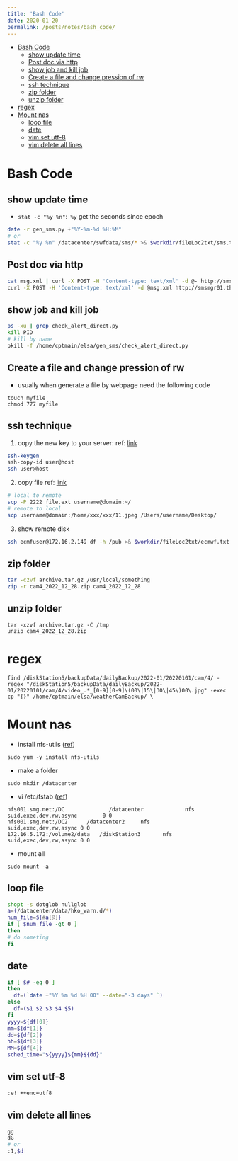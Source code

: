 ```yaml
---
title: 'Bash Code'
date: 2020-01-20
permalink: /posts/notes/bash_code/
---
```

- [Bash Code](#bash-code)
  - [show update time](#show-update-time)
  - [Post doc via http](#post-doc-via-http)
  - [show job and kill job](#show-job-and-kill-job)
  - [Create a file and change pression of rw](#create-a-file-and-change-pression-of-rw)
  - [ssh technique](#ssh-technique)
  - [zip folder](#zip-folder)
  - [unzip folder](#unzip-folder)
- [regex](#regex)
- [Mount nas](#mount-nas)
  - [loop file](#loop-file)
  - [date](#date)
  - [vim set utf-8](#vim-set-utf-8)
  - [vim delete all lines](#vim-delete-all-lines)

# Bash Code
## show update time
- ```stat -c "%y %n"```:``` %y``` get the seconds since epoch

```bash
date -r gen_sms.py +"%Y-%m-%d %H:%M"
# or 
stat -c "%y %n" /datacenter/swfdata/sms/* >& $workdir/fileLoc2txt/sms.txt
```
## Post doc via http 
```bash
cat msg.xml | curl -X POST -H 'Content-type: text/xml' -d @- http://smsmgr01.three.com.mo/servlet/_xml
curl -X POST -H 'Content-type: text/xml' -d @msg.xml http://smsmgr01.three.com.mo/servlet/_xml
```

## show job and kill job
```bash
ps -xu | grep check_alert_direct.py
kill PID
# kill by name
pkill -f /home/cptmain/elsa/gen_sms/check_alert_direct.py
```

## Create a file and change pression of rw
- usually when generate a file by webpage need the following code
```
touch myfile
chmod 777 myfile
```

## ssh technique

1. copy the new key to your server:
ref: [link](https://askubuntu.com/questions/46930/how-can-i-set-up-password-less-ssh-login)
```bash
ssh-keygen
ssh-copy-id user@host
ssh user@host
```

2. copy file
ref: [link](https://unix.stackexchange.com/questions/115560/use-scp-to-transfer-a-file-from-local-directory-x-to-remote-directory-y)
```bash
# local to remote
scp -P 2222 file.ext username@domain:~/ 
# remote to local
scp username@domain:/home/xxx/xxx/11.jpeg /Users/username/Desktop/  
```
3. show remote disk
```bash
ssh ecmfuser@172.16.2.149 df -h /pub >& $workdir/fileLoc2txt/ecmwf.txt
```

## zip folder
```bash
tar -czvf archive.tar.gz /usr/local/something
zip -r cam4_2022_12_28.zip cam4_2022_12_28
```



## unzip folder


```
tar -xzvf archive.tar.gz -C /tmp
unzip cam4_2022_12_28.zip
```

#  regex

```
find /diskStation5/backupData/dailyBackup/2022-01/20220101/cam/4/ -regex "/diskStation5/backupData/dailyBackup/2022-01/20220101/cam/4/video_.*_[0-9][0-9]\(00\|15\|30\|45\)00\.jpg" -exec cp "{}" /home/cptmain/elsa/weatherCamBackup/ \
```


#  Mount nas

- install nfs-utils ([ref](https://computingforgeeks.com/install-and-configure-nfs-server-on-centos-rhel/))

```
sudo yum -y install nfs-utils
```

- make a folder

```
sudo mkdir /datacenter
```

- vi /etc/fstab ([ref](https://www.simplified.guide/linux/disk-mount))
  
```
nfs001.smg.net:/DC              /datacenter             nfs     suid,exec,dev,rw,async        0 0
nfs001.smg.net:/DC2      /datacenter2     nfs     suid,exec,dev,rw,async 0 0
172.16.5.172:/volume2/data   /diskStation3       nfs     suid,exec,dev,rw,async 0 0
```


- mount all 

```
sudo mount -a
```



## loop file
```bash
shopt -s dotglob nullglob
a=(/datacenter/data/hko_warn.d/*)
num_file=${#a[@]}
if [ $num_file -gt 0 ]
then
# do someting
fi
```

## date
```bash
if [ $# -eq 0 ]
then
  df=(`date +"%Y %m %d %H 00" --date="-3 days" `)
else
  df=($1 $2 $3 $4 $5)
fi
yyyy=${df[0]}
mm=${df[1]}
dd=${df[2]}
hh=${df[3]}
MM=${df[4]}
sched_time="${yyyy}${mm}${dd}"
```

## vim set utf-8
```bash
:e! ++enc=utf8
```

## vim delete all lines
```bash
gg
dG
# or
:1,$d
```
